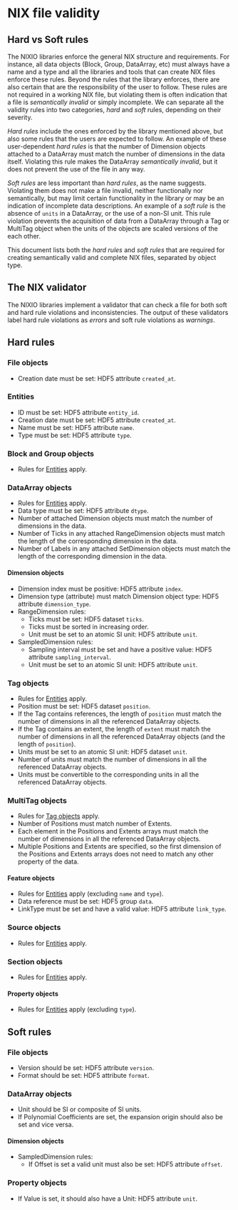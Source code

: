 # NIX file validity

## Hard vs Soft rules

The NIXIO libraries enforce the general NIX structure and requirements.  For instance, all data objects (Block, Group, DataArray, etc) must always have a name and a type and all the libraries and tools that can create NIX files enforce these rules.  Beyond the rules that the library enforces, there are also certain that are the responsibility of the user to follow.  These rules are not required in a working NIX file, but violating them is often indication that a file is _semantically invalid_ or simply incomplete.  We can separate all the validity rules into two categories, _hard_ and _soft_ rules, depending on their severity.

_Hard rules_ include the ones enforced by the library mentioned above, but also some rules that the users are expected to follow.  An example of these user-dependent _hard rules_ is that the number of Dimension objects attached to a DataArray must match the number of dimensions in the data itself.  Violating this rule makes the DataArray _semantically invalid_, but it does not prevent the use of the file in any way.

_Soft rules_ are less important than _hard rules_, as the name suggests.  Violating them does not make a file invalid, neither functionally nor semantically, but may limit certain functionality in the library or may be an indication of incomplete data descriptions.  An example of a _soft rule_ is the absence of `units` in a DataArray, or the use of a non-SI unit.  This rule violation prevents the acquisition of data from a DataArray through a Tag or MultiTag object when the units of the objects are scaled versions of the each other.

This document lists both the _hard rules_ and _soft rules_ that are required for creating semantically valid and complete NIX files, separated by object type.

## The NIX validator

The NIXIO libraries implement a validator that can check a file for both soft and hard rule violations and inconsistencies.  The output of these validators label hard rule violations as _errors_ and soft rule violations as _warnings_.

## Hard rules

### File objects
- Creation date must be set: HDF5 attribute `created_at`.

### Entities
- ID must be set: HDF5 attribute `entity_id`.
- Creation date must be set: HDF5 attribute `created_at`.
- Name must be set: HDF5 attribute `name`.
- Type must be set: HDF5 attribute `type`.

### Block and Group objects
- Rules for [Entities](#entities) apply.

### DataArray objects
- Rules for [Entities](#entities) apply.
- Data type must be set: HDF5 attribute `dtype`.
- Number of attached Dimension objects must match the number of dimensions in the data.
- Number of Ticks in any attached RangeDimension objects must match the length of the corresponding dimension in the data.
- Number of Labels in any attached SetDimension objects must match the length of the corresponding dimension in the data.

#### Dimension objects
- Dimension index must be positive: HDF5 attribute `index`.
- Dimension type (attribute) must match Dimension object type: HDF5 attribute `dimension_type`.
- RangeDimension rules:
  - Ticks must be set: HDF5 dataset `ticks`.
  - Ticks must be sorted in increasing order.
  - Unit must be set to an atomic SI unit: HDF5 attribute `unit`.
- SampledDimension rules:
  - Sampling interval must be set and have a positive value: HDF5 attribute `sampling_interval`.
  - Unit must be set to an atomic SI unit: HDF5 attribute `unit`.

### Tag objects
- Rules for [Entities](#entities) apply.
- Position must be set: HDF5 dataset `position`.
- If the Tag contains references, the length of `position` must match the number of dimensions in all the referenced DataArray objects.
- If the Tag contains an extent, the length of `extent` must match the number of dimensions in all the referenced DataArray objects (and the length of `position`).
- Units must be set to an atomic SI unit: HDF5 dataset `unit`.
- Number of units must match the number of dimensions in all the referenced DataArray objects.
- Units must be convertible to the corresponding units in all the referenced DataArray objects.

### MultiTag objects
- Rules for [Tag objects](#tag-objects) apply.
- Number of Positions must match number of Extents.
- Each element in the Positions and Extents arrays must match the number of dimensions in all the referenced DataArray objects.
- Multiple Positions and Extents are specified, so the first dimension of the Positions and Extents arrays does not need to match any other property of the data.

#### Feature objects
- Rules for [Entities](#entities) apply (excluding `name` and `type`).
- Data reference must be set: HDF5 group `data`.
- LinkType must be set and have a valid value: HDF5 attribute `link_type`.

### Source objects
- Rules for [Entities](#entities) apply.

### Section objects
- Rules for [Entities](#entities) apply.

#### Property objects
- Rules for [Entities](#entities) apply (excluding `type`).

## Soft rules

### File objects
- Version should be set: HDF5 attribute `version`.
- Format should be set: HDF5 attribute `format`.

### DataArray objects
- Unit should be SI or composite of SI units.
- If Polynomial Coefficients are set, the expansion origin should also be set and vice versa.

#### Dimension objects
- SampledDimension rules:
  - If Offset is set a valid unit must also be set: HDF5 attribute `offset`.

### Property objects
- If Value is set, it should also have a Unit: HDF5 attribute `unit`.
